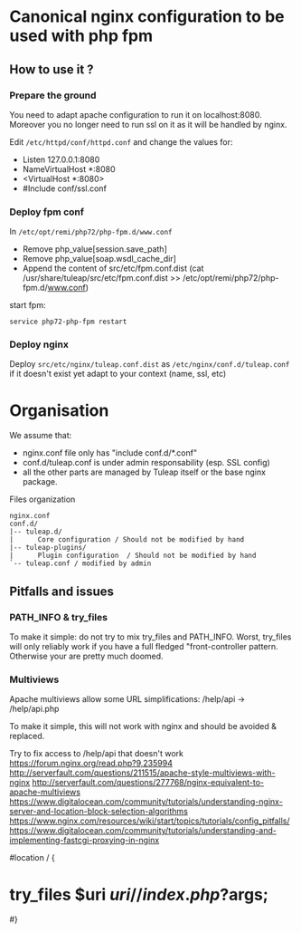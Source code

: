 Canonical nginx configuration to be used with php fpm
=====================================================

How to use it ?
---------------

### Prepare the ground

You need to adapt apache configuration to run it on localhost:8080. Moreover you no longer need to run ssl on it as
it will be handled by nginx.

Edit `/etc/httpd/conf/httpd.conf` and change the values for:

* Listen 127.0.0.1:8080
* NameVirtualHost *:8080
* <VirtualHost *:8080>
* #Include conf/ssl.conf

### Deploy fpm conf

In `/etc/opt/remi/php72/php-fpm.d/www.conf`
* Remove php_value[session.save_path]
* Remove php_value[soap.wsdl_cache_dir]
* Append the content of src/etc/fpm.conf.dist (cat /usr/share/tuleap/src/etc/fpm.conf.dist >> /etc/opt/remi/php72/php-fpm.d/www.conf)

start fpm:

    service php72-php-fpm restart

### Deploy nginx

Deploy `src/etc/nginx/tuleap.conf.dist` as `/etc/nginx/conf.d/tuleap.conf` if it doesn't exist yet
adapt to your context (name, ssl, etc)


Organisation
============

We assume that:

* nginx.conf file only has "include conf.d/*.conf"
* conf.d/tuleap.conf is under admin responsability (esp. SSL config)
* all the other parts are managed by Tuleap itself or the base nginx package.

Files organization

    nginx.conf
    conf.d/
    |-- tuleap.d/
    |      Core configuration / Should not be modified by hand
    |-- tuleap-plugins/
    |      Plugin configuration  / Should not be modified by hand
    `-- tuleap.conf / modified by admin

Pitfalls and issues
-------------------

### PATH_INFO & try_files

To make it simple: do not try to mix try_files and PATH_INFO.
Worst, try_files will only reliably work if you have a full fledged "front-controller pattern. Otherwise your are
pretty much doomed.

### Multiviews

Apache multiviews allow some URL simplifications:
/help/api -> /help/api.php

To make it simple, this will not work with nginx and should be avoided & replaced.

Try to fix access to /help/api that doesn't work
https://forum.nginx.org/read.php?9,235994
http://serverfault.com/questions/211515/apache-style-multiviews-with-nginx
http://serverfault.com/questions/277768/nginx-equivalent-to-apache-multiviews
https://www.digitalocean.com/community/tutorials/understanding-nginx-server-and-location-block-selection-algorithms
https://www.nginx.com/resources/wiki/start/topics/tutorials/config_pitfalls/
https://www.digitalocean.com/community/tutorials/understanding-and-implementing-fastcgi-proxying-in-nginx

#location / {
#    try_files $uri $uri/ /index.php?$args;
#}